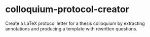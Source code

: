 # colloquium-protocol-creator
Create a LaTeX protocol letter for a thesis colloquium by extracting annotations and producing a template with rewritten questions.
